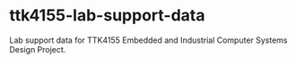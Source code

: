 # ttk4155-lab-support-data
Lab support data for TTK4155 Embedded and Industrial Computer Systems Design Project.
